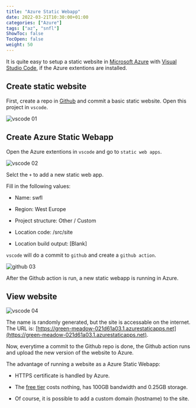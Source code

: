 ```yaml
---
title: "Azure Static Webapp"
date: 2022-03-21T10:30:00+01:00
categories: ["Azure"]
tags: ["az", "snfl"]
ShowToc: false
TocOpen: false
weight: 50
---
```


It is quite easy to setup a static website in
[Microsoft Azure](https://portal.azure.com) with
[Visual Studio Code](https://code.visualstudio.com), if the Azure extentions are
installed.

## Create static website

First, create a repo in [Github](https://www.github.com) and commit a basic
static website. Open this project in `vscode`.

![vscode 01](/images/01-vscode.png)

## Create Azure Static Webapp

Open the Azure extentions in `vscode` and go to `static web apps`.

![vscode 02](/images/02-vscode.png)

Selct the `+` to add a new static web app.

Fill in the following values:

- Name: swfl

- Region: West Europe

- Project structure: Other / Custom

- Location code: /src/site

- Location build output: \[Blank\]

`vscode` will do a commit to `github` and create a `github action`.

![github 03](/images/03-github.png)

After the Github action is run, a new static webapp is running in Azure.

## View website

![vscode 04](/images/04-vscode.png)

The name is randomly generated, but the site is accessable on the internet.
The URL is: [https://green-meadow-021d61a03.1.azurestaticapps.net](https://green-meadow-021d61a03.1.azurestaticapps.net).

Now, everytime a commit to the Github repo is done, the Github action runs and
upload the new version of the website to Azure.

The advantage of running a website as a Azure Static Webapp:

- HTTPS certificate is handled by Azure.

- The [free tier](https://green-meadow-021d61a03.1.azurestaticapps.net)
  costs nothing, has 100GB bandwidth and 0.25GB storage.

- Of course, it is possible to add a custom domain (hostname) to the site.
